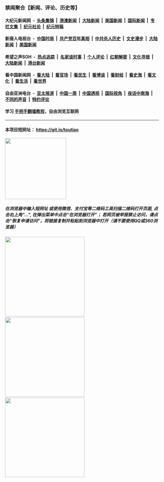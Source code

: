 ### 禁闻聚合【新闻、评论、历史等】

#### 大纪元新闻网 &nbsp;-&nbsp; [头条集锦](indexes/E头条集锦.md?t=02111233) &nbsp;|&nbsp; [港澳新闻](indexes/E港澳新闻.md?t=02111233)  &nbsp;|&nbsp; [大陆新闻](indexes/E大陆新闻.md?t=02111233) &nbsp;|&nbsp; [美国新闻](indexes/E美国新闻.md?t=02111233) &nbsp;|&nbsp; [国际新闻](indexes/E国际新闻.md?t=02111233) &nbsp;|&nbsp; [专栏文集](indexes/E专栏文集.md?t=02111233) &nbsp;|&nbsp; [纪元社论](indexes/E纪元社论.md?t=02111233) &nbsp;|&nbsp; [纪元特稿](indexes/E纪元特稿.md?t=02111233) 

#### 新唐人电视台 &nbsp;-&nbsp; [中国时局](indexes/N中国时局.md?t=02111233) &nbsp;|&nbsp; [共产党百年真相](indexes/N共产党百年真相.md?t=02111233) &nbsp;|&nbsp; [中共杀人历史](indexes/N中共杀人历史.md?t=02111233) &nbsp;|&nbsp; [文史漫步](indexes/N文史漫步.md?t=02111233) &nbsp;|&nbsp; [大陆新闻](indexes/N大陆新闻.md?t=02111233) &nbsp;|&nbsp; [美国新闻](indexes/N美国新闻.md?t=02111233)

#### 希望之声SOH &nbsp;-&nbsp; [热点追踪](indexes/H热点追踪.md?t=02111233) &nbsp;|&nbsp; [名家谈时事](indexes/H名家谈时事.md?t=02111233) &nbsp;|&nbsp; [个人评论](indexes/H个人评论.md?t=02111233)  &nbsp;|&nbsp; [红朝解密](indexes/H红朝解密.md?t=02111233) &nbsp;|&nbsp; [文化寻根](indexes/H文化寻根.md?t=02111233) &nbsp;|&nbsp; [大陆新闻](indexes/H大陆新闻.md?t=02111233) &nbsp;|&nbsp; [港台新闻](indexes/H港台新闻.md?t=02111233)

#### 看中国新闻网 &nbsp;-&nbsp; [看大陆](indexes/S看大陆.md?t=02111233) &nbsp;|&nbsp; [看官场](indexes/S看官场.md?t=02111233) &nbsp;|&nbsp; [看民生](indexes/S看民生.md?t=02111233)  &nbsp;|&nbsp; [看博谈](indexes/S看博谈.md?t=02111233) &nbsp;|&nbsp; [看财经](indexes/S看财经.md?t=02111233) &nbsp;|&nbsp; [看史海](indexes/S看史海.md?t=02111233) &nbsp;|&nbsp; [看文化](indexes/S看文化.md?t=02111233) &nbsp;|&nbsp; [看生活](indexes/S看生活.md?t=02111233) &nbsp;|&nbsp; [看世界](indexes/S看世界.md?t=02111233)

#### 自由亚洲电台 &nbsp;-&nbsp; [亚太报道](indexes/R亚太报道.md?t=02111233) &nbsp;|&nbsp; [中国一周](indexes/R中国一周.md?t=02111233) &nbsp;|&nbsp; [中国透视](indexes/R中国透视.md?t=02111233)  &nbsp;|&nbsp; [国际视角](indexes/R国际视角.md?t=02111233) &nbsp;|&nbsp; [夜话中南海](indexes/R夜话中南海.md?t=02111233) &nbsp;|&nbsp; [不同的声音](indexes/R不同的声音.md?t=02111233) &nbsp;|&nbsp; [特约评论](indexes/R特约评论.md?t=02111233)

#### 学习 [手把手翻墙教程](https://github.com/gfw-breaker/guides/wiki)，自由浏览互联网

----

#### 本项目短网址： https://git.io/toutiao
<img src="https://raw.githubusercontent.com/gfw-breaker/banned-news/master/scripts/img/qr.png" width="200px"/>  

##### 在浏览器中输入短网址 或使用微信、支付宝等二维码工具扫描二维码打开页面, 点击右上角"...", 在弹出菜单中点击“在浏览器打开”； 若网页被举报禁止访问，请点击“恢复申请访问”，将链接复制并粘贴到浏览器中打开（请不要使用QQ或360浏览器）

<img src="https://raw.githubusercontent.com/gfw-breaker/banned-news/master/scripts/img/1.png" width="260px"/> &nbsp; <img src="https://raw.githubusercontent.com/gfw-breaker/banned-news/master/scripts/img/2.png" width="260px"/> &nbsp; <img src="https://raw.githubusercontent.com/gfw-breaker/banned-news/master/scripts/img/3.png" width="260px"/>
